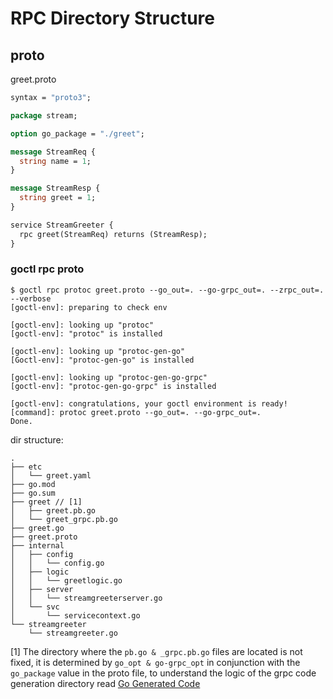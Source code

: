 # RPC Directory Structure

## proto
greet.proto

```protobuf
syntax = "proto3";

package stream;

option go_package = "./greet";

message StreamReq {
  string name = 1;
}

message StreamResp {
  string greet = 1;
}

service StreamGreeter {
  rpc greet(StreamReq) returns (StreamResp);
}
```
### goctl rpc proto
```shell
$ goctl rpc protoc greet.proto --go_out=. --go-grpc_out=. --zrpc_out=. --verbose                                                                                               
[goctl-env]: preparing to check env

[goctl-env]: looking up "protoc"
[goctl-env]: "protoc" is installed

[goctl-env]: looking up "protoc-gen-go"
[Goctl-env]: "protoc-gen-go" is installed

[goctl-env]: looking up "protoc-gen-go-grpc"
[goctl-env]: "protoc-gen-go-grpc" is installed

[goctl-env]: congratulations, your goctl environment is ready!
[command]: protoc greet.proto --go_out=. --go-grpc_out=.
Done.
```

dir structure:

```text
.
├── etc
│   └── greet.yaml
├── go.mod
├── go.sum
├── greet // [1]
│   ├── greet.pb.go
│   └── greet_grpc.pb.go
├── greet.go
├── greet.proto
├── internal
│   ├── config
│   │   └── config.go
│   ├── logic
│   │   └── greetlogic.go
│   ├── server
│   │   └── streamgreeterserver.go
│   └── svc
│       └── servicecontext.go
└── streamgreeter
    └── streamgreeter.go
```
[1] The directory where the `pb.go & _grpc.pb.go` files are located is not fixed, it is determined by `go_opt & go-grpc_opt` in conjunction with the `go_package` value in the proto file, to understand the logic of the grpc code generation directory read [Go Generated Code](https://developers.google.com/protocol-buffers/docs/reference/go-generated)